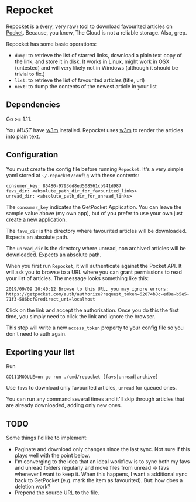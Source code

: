 Repocket
========

Repocket is a (very, very raw) tool to download favourited articles on
[Pocket](https://getpocket.com).  Because, you know, The Cloud is not a
reliable storage.  Also, grep.

Repocket has some basic operations:

* `dump`: to retrieve the list of starred links, download a plain text
  copy of the link, and store it in disk.  It works in Linux, might work
  in OSX (untested) and will very likely not in Windows (although it
  should be trivial to fix.)
* `list`: to retrieve the list of favourited articles (title, url)
* `next`: to dump the contents of the newest article in your list

Dependencies
------------

Go >= 1.11.

You *MUST* have [w3m](http://w3m.sourceforge.net/) installed. Repocket
uses [w3m](http://w3m.sourceforge.net/) to render the articles into
plain text.

Configuration
-------------

You must create the config file before running `Repocket`.  It's a very
simple yaml stored at `~/.repocket/config` with these contents:

    consumer_key: 85480-9793dd8ed508561cb941d987
    favs_dir: <absolute_path_dir_for_favourited_links>
    unread_dir: <absolute_path_dir_for_unread_links>

The `consumer_key` indicates the GetPocket Application.  You can leave
the sample value above (my own app), but of you prefer to use your own
just [create a new application](https://getpocket.com/developer/apps/new).

The `favs_dir` is the directory where favourited articles will be
downloaded.  Expects an absolute path.

The `unread_dir` is the directory where unread, non archived articles
will be downloaded.  Expects an absolute path. 

When you first run `Repocket`, it will authenticate against the Pocket
API.  It will ask you to browse to a URL where you can grant permissions
to read your list of articles.  The message looks something like this:

    2019/09/09 20:40:12 Browse to this URL, you may ignore errors:
    https://getpocket.com/auth/authorize?request_token=62074b8c-ed8a-b5e5-71f3-586bcf&redirect_uri=localhost

Click on the link and accept the authorisation.  Once you do this the
first time, you simply need to click the link and ignore the browser.

This step will write a new `access_token` property to your config file
so you don't need to auth again.

Exporting your list
-------------------

Run

    GO111MODULE=on go run ./cmd/repocket [favs|unread|archive]

Use `favs` to download only favourited articles, `unread` for queued
ones.

You can run any command several times and it'll skip through
articles that are already downloaded, adding only new ones.

TODO
----

Some things I'd like to implement:

* Paginate and download only changes since the last sync.  Not sure if
  this plays well with the point below.
* I'm converging to the idea that an ideal workflow is to sync both my
  favs and unread folders regularly and move files from unread -> favs
  whenever I want to keep it.  When this happens, I want a additional
  sync back to GetPocket (e.g. mark the item as favourited).  But: how
  does a deletion work?
* Prepend the source URL to the file.
